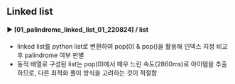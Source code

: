 ####  
## Linked list  
#### ► [01_palindrome_linked_list_01_220824] / list  
- linked list를 python list로 변환하여 pop(0) & pop()을 활용해 인덱스 지정 비교 후 palindrome 여부 판별  
- 동적 배열로 구성된 list는 pop(0)에서 매우 느린 속도(2860ms)로 아이템을 추출하므로, 다른 최적화 풀이 방식을 고려하는 것이 적절함  
##  
